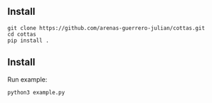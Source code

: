 ## Install

```commandline
git clone https://github.com/arenas-guerrero-julian/cottas.git
cd cottas
pip install .
```

## Install

Run example:

```commandline
python3 example.py
```